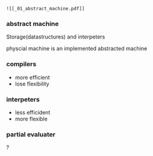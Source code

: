 	![[_01_abstract_machine.pdf]]
### abstract machine
Storage(datastructures) and interpeters

physcial machine is an implemented abstracted machine

### compilers
* more efficient
* lose flexibility
### interpeters
* less efficident
* more flexible

### partial evaluater
?